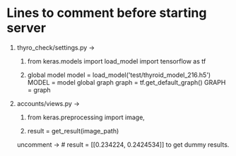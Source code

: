 <h1>Lines to comment before starting server</h1>

1.  thyro_check/settings.py ->

    1. from keras.models import load_model
       import tensorflow as tf

    2. global model
       model = load_model('test/thyroid_model_216.h5')
       MODEL = model
       global graph
       graph = tf.get_default_graph()
       GRAPH = graph

2.  accounts/views.py ->

    1. from keras.preprocessing import image,

    2. result = get_result(image_path)

    uncomment -> # result = [[0.234224, 0.2424534]]
    to get dummy results.
